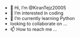 - 👋 Hi, I’m @KiranTejz20005
- 👀 I’m interested in coding
- 🌱 I’m currently learning Python
- looking to collaborate on ...
- 📫 How to reach me ...

<!---
KiranTejz20005/KiranTejz20005 is a ✨ special ✨ repository because its `README.md` (this file) appears on your GitHub profile.
You can click the Preview link to take a look at your changes.
--->
